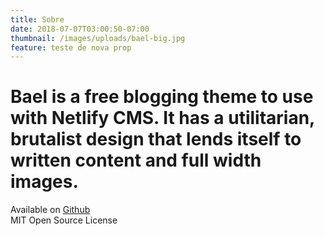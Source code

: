 ```yaml
---
title: Sobre
date: 2018-07-07T03:00:50-07:00
thumbnail: /images/uploads/bael-big.jpg
feature: teste de nova prop
---
```

# Bael is a free blogging theme to use with Netlify CMS. It has a utilitarian, brutalist design that lends itself to written content and full width images.

Available on [Github](https://github.com/jake-101/bael-template)   
MIT Open Source License
